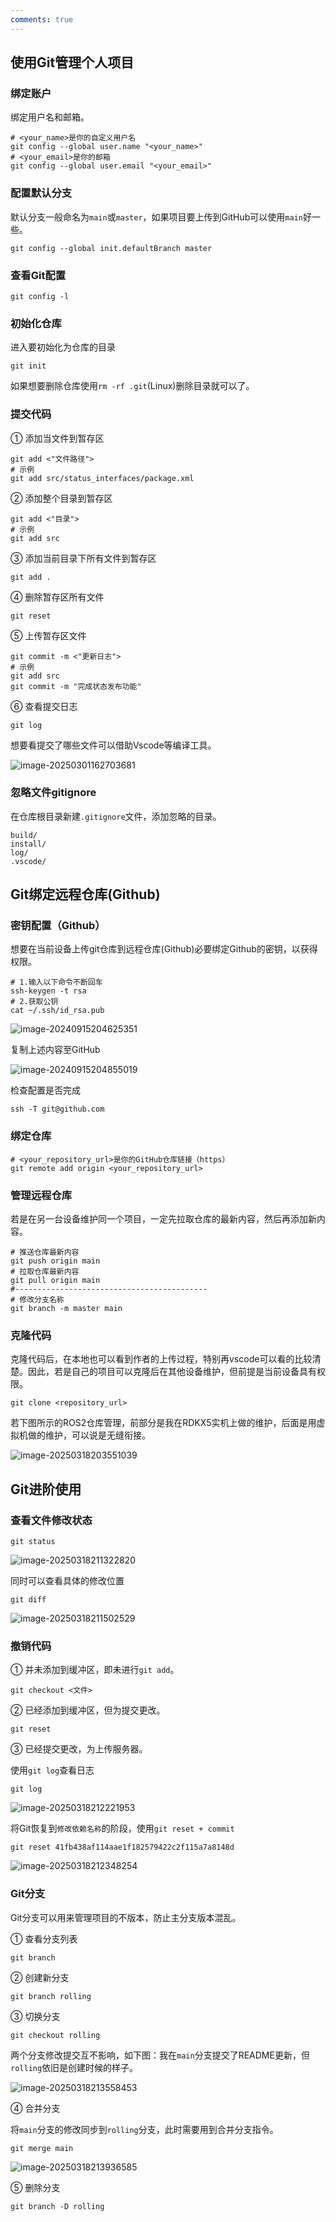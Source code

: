 ```yaml
---
comments: true
---
```


## 使用Git管理个人项目

### 绑定账户

绑定用户名和邮箱。

```shell
# <your_name>是你的自定义用户名
git config --global user.name "<your_name>"
# <your_email>是你的邮箱
git config --global user.email "<your_email>"
```

### 配置默认分支

默认分支一般命名为`main`或`master`，如果项目要上传到GitHub可以使用`main`好一些。

```shell
git config --global init.defaultBranch master
```

### 查看Git配置

```shell
git config -l
```

### 初始化仓库

进入要初始化为仓库的目录

```shell
git init
```

如果想要删除仓库使用`rm -rf .git`(Linux)删除目录就可以了。

### 提交代码

① 添加当文件到暂存区

```shell
git add <"文件路径">
# 示例
git add src/status_interfaces/package.xml
```

② 添加整个目录到暂存区

```shell
git add <"目录">
# 示例
git add src
```

③ 添加当前目录下所有文件到暂存区

```shell
git add .
```

④ 删除暂存区所有文件

```shell
git reset
```

⑤ 上传暂存区文件

```shell
git commit -m <"更新日志">
# 示例
git add src
git commit -m "完成状态发布功能"
```

⑥ 查看提交日志

```shell
git log
```

想要看提交了哪些文件可以借助Vscode等编译工具。

![image-20250301162703681](https://tonmoon.obs.cn-east-3.myhuaweicloud.com/img/tonmoon/image-20250301162703681.png)

### 忽略文件gitignore

在仓库根目录新建`.gitignore`文件，添加忽略的目录。

```
build/
install/
log/
.vscode/
```

## Git绑定远程仓库(Github)

### 密钥配置（Github）

想要在当前设备上传git仓库到远程仓库(Github)必要绑定Github的密钥，以获得权限。

```shell
# 1.输入以下命令不断回车
ssh-keygen -t rsa
# 2.获取公钥
cat ~/.ssh/id_rsa.pub
```

![image-20240915204625351](https://tonmoon.obs.cn-east-3.myhuaweicloud.com/img/tonmoon/image-20240915204625351.png)

复制上述内容至GitHub

![image-20240915204855019](https://tonmoon.obs.cn-east-3.myhuaweicloud.com/img/tonmoon/image-20240915204855019.png)

检查配置是否完成

```shell
ssh -T git@github.com
```

### 绑定仓库

```shell
# <your_repository_url>是你的GitHub仓库链接（https）
git remote add origin <your_repository_url>
```

### 管理远程仓库

若是在另一台设备维护同一个项目，一定先拉取仓库的最新内容，然后再添加新内容。

```shell
# 推送仓库最新内容
git push origin main
# 拉取仓库最新内容
git pull origin main
#-------------------------------------------
# 修改分支名称
git branch -m master main
```

### 克隆代码

克隆代码后，在本地也可以看到作者的上传过程，特别再vscode可以看的比较清楚。因此，若是自己的项目可以克隆后在其他设备维护，但前提是当前设备具有权限。

```shell
git clone <repository_url>
```

若下图所示的ROS2仓库管理，前部分是我在RDKX5实机上做的维护，后面是用虚拟机做的维护，可以说是无缝衔接。

![image-20250318203551039](https://tonmoon.obs.cn-east-3.myhuaweicloud.com/img/tonmoon/image-20250318203551039.png)

## Git进阶使用

### 查看文件修改状态

```shell
git status
```

![image-20250318211322820](https://tonmoon.obs.cn-east-3.myhuaweicloud.com/img/tonmoon/image-20250318211322820.png)

同时可以查看具体的修改位置

```shell
git diff 
```

![image-20250318211502529](https://tonmoon.obs.cn-east-3.myhuaweicloud.com/img/tonmoon/image-20250318211502529.png)

### 撤销代码

① 并未添加到缓冲区，即未进行`git add`。

```shell
git checkout <文件>
```

② 已经添加到缓冲区，但为提交更改。

```shell
git reset 
```

③ 已经提交更改，为上传服务器。

使用`git log`查看日志

```shell
git log
```

![image-20250318212221953](https://tonmoon.obs.cn-east-3.myhuaweicloud.com/img/tonmoon/image-20250318212221953.png)

将Git恢复到`修改依赖名称`的阶段，使用`git reset + commit`

```shell
git reset 41fb438af114aae1f182579422c2f115a7a8148d
```

![image-20250318212348254](https://tonmoon.obs.cn-east-3.myhuaweicloud.com/img/tonmoon/image-20250318212348254.png)

### Git分支

Git分支可以用来管理项目的不版本，防止主分支版本混乱。

① 查看分支列表

```shell
git branch
```

② 创建新分支

```shell
git branch rolling
```

③ 切换分支

```shell
git checkout rolling
```

两个分支修改提交互不影响，如下图：我在`main`分支提交了README更新，但`rolling`依旧是创建时候的样子。

![image-20250318213558453](https://tonmoon.obs.cn-east-3.myhuaweicloud.com/img/tonmoon/image-20250318213558453.png)

④ 合并分支

将`main`分支的修改同步到`rolling`分支，此时需要用到合并分支指令。

```
git merge main
```

![image-20250318213936585](https://tonmoon.obs.cn-east-3.myhuaweicloud.com/img/tonmoon/image-20250318213936585.png)

⑤ 删除分支

```shell
git branch -D rolling
```

